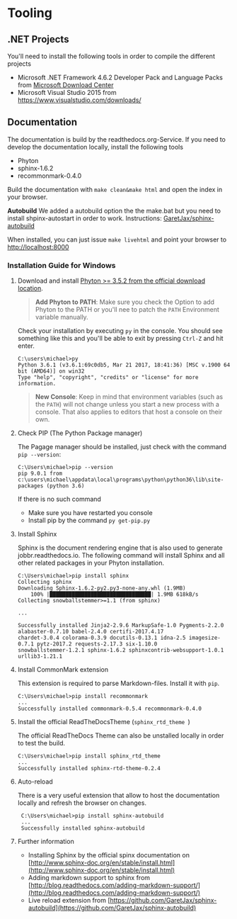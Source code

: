 # Tooling
## .NET Projects
You'll need to install the following tools in order to compile the different projects

* Microsoft .NET Framework 4.6.2 Developer Pack and Language Packs from [Microsoft Download Center](https://www.microsoft.com/en-us/download/confirmation.aspx?id=53321)
* Microsoft Visual Studio 2015 from https://www.visualstudio.com/downloads/

## Documentation
The documentation is build by the readthedocs.org-Service. If you need to develop the documentation locally, install the following tools

* Phyton
* sphinx-1.6.2
* recommonmark-0.4.0

Build the documentation with `make clean&make html` and open the index in your browser.

**Autobuild**
We added a autobuild option the the make.bat but you need to install shpinx-autostart in order to work. Instructions: [GaretJax/sphinx-autobuild](https://github.com/GaretJax/sphinx-autobuild)

When installed, you can just issue `make livehtml` and point your browser to [http://localhost:8000](http://localhost:8000)

### Installation Guide for Windows
1. Download and install [Phyton >= 3.5.2 from the official download location](https://www.python.org/downloads/). 

    > **Add Phyton to PATH**: Make sure you check the Option to add Phyton to the PATH or you'll nee to patch the `PATH` Environment variable manually.

    Check your installation by executing `py` in the console. You should see something like this and you'll be able to exit by pressing `Ctrl-Z` and hit enter. 

    ```
    C:\users\michael>py
    Python 3.6.1 (v3.6.1:69c0db5, Mar 21 2017, 18:41:36) [MSC v.1900 64 bit (AMD64)] on win32
    Type "help", "copyright", "credits" or "license" for more information.
    ```
    > **New Console**: Keep in mind that environment variables (such as the `PATH`) will not change unless you start a new process with a console. That also applies to editors that host a console on their own.

2. Check PIP (The Python Package manager)
    
    The Pagage manager should be installed, just check with the command `pip --version`:

    ```
    C:\Users\michael>pip --version
    pip 9.0.1 from c:\users\michael\appdata\local\programs\python\python36\lib\site-packages (python 3.6)
    ```
    If there is no such command
    * Make sure you have restarted you console
    * Install pip by the command `py get-pip.py`

3. Install Sphinx

    Sphinx is the document rendering engine that is also used to generate jobbr.readthedocs.io. The following command will install Sphinx and all other related packages in your Phyton installation.

    ```
    C:\Users\michael>pip install sphinx
    Collecting sphinx
    Downloading Sphinx-1.6.2-py2.py3-none-any.whl (1.9MB)
        100% |████████████████████████████████| 1.9MB 618kB/s
    Collecting snowballstemmer>=1.1 (from sphinx)

    ...

    Successfully installed Jinja2-2.9.6 MarkupSafe-1.0 Pygments-2.2.0 alabaster-0.7.10 babel-2.4.0 certifi-2017.4.17 
    chardet-3.0.4 colorama-0.3.9 docutils-0.13.1 idna-2.5 imagesize-0.7.1 pytz-2017.2 requests-2.17.3 six-1.10.0 
    snowballstemmer-1.2.1 sphinx-1.6.2 sphinxcontrib-websupport-1.0.1 urllib3-1.21.1
    ```

4. Install CommonMark extension

    This extension is required to parse Markdown-files. Install it with `pip`.

    ```
    C:\Users\michael>pip install recommonmark
    ...
    Successfully installed commonmark-0.5.4 recommonmark-0.4.0
    ```

5. Install the official ReadTheDocsTheme (`sphinx_rtd_theme `)

    The official ReadTheDocs Theme can also be unstalled locally in order to test the build.

    ```
    C:\Users\michael>pip install sphinx_rtd_theme
    ...
    Successfully installed sphinx-rtd-theme-0.2.4
    ```    
6. Auto-reload

   There is a very useful extension that allow to host the documentation locally and refresh the browser on changes. 

   ```
    C:\Users\michael>pip install sphinx-autobuild
    ...
    Successfully installed sphinx-autobuild
    ```    
7. Further information

    * Installing Sphinx by the official spinx documentation on [http://www.sphinx-doc.org/en/stable/install.html](http://www.sphinx-doc.org/en/stable/install.html)
    * Adding markdown support to sphinx from [http://blog.readthedocs.com/adding-markdown-support/](http://blog.readthedocs.com/adding-markdown-support/)
    * Live reload extension from [https://github.com/GaretJax/sphinx-autobuild](https://github.com/GaretJax/sphinx-autobuild)